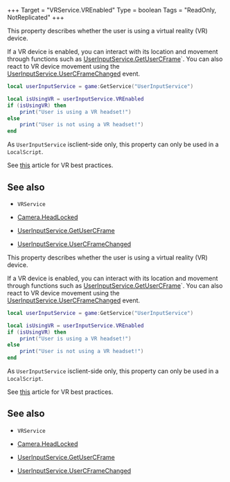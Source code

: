 +++
Target = "VRService.VREnabled"
Type = boolean
Tags = "ReadOnly, NotReplicated"
+++

This property describes whether the user is using a virtual reality (VR) device.If a VR device is enabled, you can interact with its location and movement through functions such as [UserInputService.GetUserCFrame](https://developer.roblox.com/api-reference/function/UserInputService/GetUserCFrame)`. You can also react to VR device movement using the [UserInputService.UserCFrameChanged](https://developer.roblox.com/api-reference/event/UserInputService/UserCFrameChanged) event.```lualocal userInputService = game:GetService("UserInputService")local isUsingVR = userInputService.VREnabledif (isUsingVR) then	print("User is using a VR headset!")else	print("User is not using a VR headset!")end```As `UserInputService` isclient-side only, this property can only be used in a `LocalScript`.See [this][1] article for VR best practices.## See also - `VRService` - [Camera.HeadLocked](https://developer.roblox.com/api-reference/property/Camera/HeadLocked) - [UserInputService.GetUserCFrame](https://developer.roblox.com/api-reference/function/UserInputService/GetUserCFrame) -  [UserInputService.UserCFrameChanged](https://developer.roblox.com/api-reference/event/UserInputService/UserCFrameChanged)[1]: https://developer.roblox.com/articles/Virtual-Reality-Best-Practices	This property describes whether the user is using a virtual reality (VR) device.If a VR device is enabled, you can interact with its location and movement through functions such as [UserInputService.GetUserCFrame](https://developer.roblox.com/api-reference/function/UserInputService/GetUserCFrame)`. You can also react to VR device movement using the [UserInputService.UserCFrameChanged](https://developer.roblox.com/api-reference/event/UserInputService/UserCFrameChanged) event.```lualocal userInputService = game:GetService("UserInputService")local isUsingVR = userInputService.VREnabledif (isUsingVR) then	print("User is using a VR headset!")else	print("User is not using a VR headset!")end```As `UserInputService` isclient-side only, this property can only be used in a `LocalScript`.See [this][1] article for VR best practices.## See also - `VRService` - [Camera.HeadLocked](https://developer.roblox.com/api-reference/property/Camera/HeadLocked) - [UserInputService.GetUserCFrame](https://developer.roblox.com/api-reference/function/UserInputService/GetUserCFrame) -  [UserInputService.UserCFrameChanged](https://developer.roblox.com/api-reference/event/UserInputService/UserCFrameChanged)[1]: https://developer.roblox.com/articles/Virtual-Reality-Best-Practices